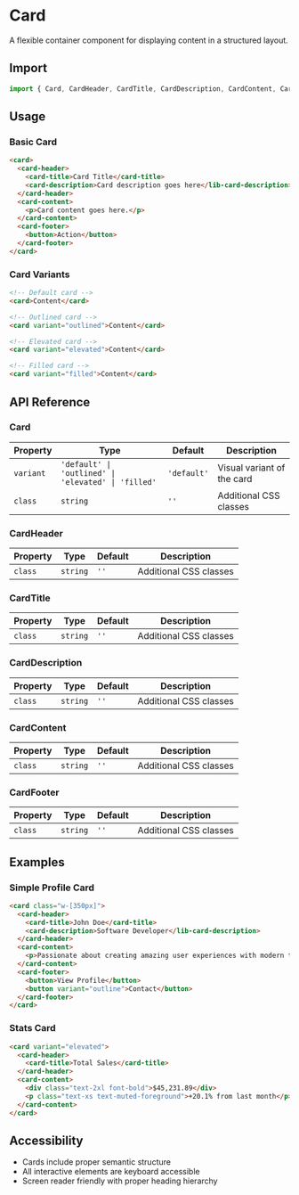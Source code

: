 # Card

A flexible container component for displaying content in a structured layout.

## Import

```typescript
import { Card, CardHeader, CardTitle, CardDescription, CardContent, CardFooter } from 'angular-superui';
```

## Usage

### Basic Card

```html
<card>
  <card-header>
    <card-title>Card Title</card-title>
    <card-description>Card description goes here</lib-card-description>
  </card-header>
  <card-content>
    <p>Card content goes here.</p>
  </card-content>
  <card-footer>
    <button>Action</button>
  </card-footer>
</card>
```

### Card Variants

```html
<!-- Default card -->
<card>Content</card>

<!-- Outlined card -->
<card variant="outlined">Content</card>

<!-- Elevated card -->
<card variant="elevated">Content</card>

<!-- Filled card -->
<card variant="filled">Content</card>
```

## API Reference

### Card

| Property | Type | Default | Description |
|----------|------|---------|-------------|
| `variant` | `'default' \| 'outlined' \| 'elevated' \| 'filled'` | `'default'` | Visual variant of the card |
| `class` | `string` | `''` | Additional CSS classes |

### CardHeader

| Property | Type | Default | Description |
|----------|------|---------|-------------|
| `class` | `string` | `''` | Additional CSS classes |

### CardTitle

| Property | Type | Default | Description |
|----------|------|---------|-------------|
| `class` | `string` | `''` | Additional CSS classes |

### CardDescription

| Property | Type | Default | Description |
|----------|------|---------|-------------|
| `class` | `string` | `''` | Additional CSS classes |

### CardContent

| Property | Type | Default | Description |
|----------|------|---------|-------------|
| `class` | `string` | `''` | Additional CSS classes |

### CardFooter

| Property | Type | Default | Description |
|----------|------|---------|-------------|
| `class` | `string` | `''` | Additional CSS classes |

## Examples

### Simple Profile Card

```html
<card class="w-[350px]">
  <card-header>
    <card-title>John Doe</card-title>
    <card-description>Software Developer</lib-card-description>
  </card-header>
  <card-content>
    <p>Passionate about creating amazing user experiences with modern technologies.</p>
  </card-content>
  <card-footer>
    <button>View Profile</button>
    <button variant="outline">Contact</button>
  </card-footer>
</card>
```

### Stats Card

```html
<card variant="elevated">
  <card-header>
    <card-title>Total Sales</card-title>
  </card-header>
  <card-content>
    <div class="text-2xl font-bold">$45,231.89</div>
    <p class="text-xs text-muted-foreground">+20.1% from last month</p>
  </card-content>
</card>
```

## Accessibility

- Cards include proper semantic structure
- All interactive elements are keyboard accessible
- Screen reader friendly with proper heading hierarchy
